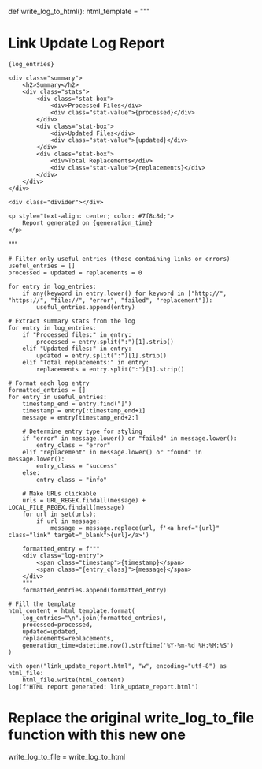 def write_log_to_html():
    html_template = """<!DOCTYPE html>
<html lang="en">
<head>
    <meta charset="UTF-8">
    <meta name="viewport" content="width=device-width, initial-scale=1.0">
    <title>Link Update Log Report</title>
    <style>
        body {{
            font-family: 'Segoe UI', Tahoma, Geneva, Verdana, sans-serif;
            line-height: 1.6;
            color: #333;
            max-width: 1200px;
            margin: 0 auto;
            padding: 20px;
            background-color: #f9f9f9;
        }}
        h1 {{
            color: #2c3e50;
            text-align: center;
            border-bottom: 2px solid #3498db;
            padding-bottom: 10px;
            margin-bottom: 30px;
        }}
        .log-entry {{
            background-color: white;
            border-radius: 5px;
            padding: 15px;
            margin-bottom: 15px;
            box-shadow: 0 2px 5px rgba(0,0,0,0.1);
        }}
        .timestamp {{
            color: #7f8c8d;
            font-weight: bold;
            margin-right: 10px;
        }}
        .success {{
            color: #27ae60;
        }}
        .error {{
            color: #e74c3c;
        }}
        .info {{
            color: #3498db;
        }}
        .link {{
            color: #2980b9;
            text-decoration: none;
            word-break: break-all;
        }}
        .link:hover {{
            text-decoration: underline;
        }}
        .summary {{
            background-color: #2c3e50;
            color: white;
            padding: 20px;
            border-radius: 5px;
            margin-top: 30px;
        }}
        .summary h2 {{
            margin-top: 0;
            border-bottom: 1px solid #3498db;
            padding-bottom: 10px;
        }}
        .stats {{
            display: flex;
            justify-content: space-between;
            flex-wrap: wrap;
        }}
        .stat-box {{
            background-color: #34495e;
            padding: 15px;
            border-radius: 5px;
            margin: 10px 0;
            flex: 1;
            min-width: 200px;
            margin-right: 15px;
        }}
        .stat-box:last-child {{
            margin-right: 0;
        }}
        .stat-value {{
            font-size: 24px;
            font-weight: bold;
            color: #3498db;
        }}
        .divider {{
            border-top: 1px solid #ecf0f1;
            margin: 20px 0;
        }}
    </style>
</head>
<body>
    <h1>Link Update Log Report</h1>
    
    {log_entries}
    
    <div class="summary">
        <h2>Summary</h2>
        <div class="stats">
            <div class="stat-box">
                <div>Processed Files</div>
                <div class="stat-value">{processed}</div>
            </div>
            <div class="stat-box">
                <div>Updated Files</div>
                <div class="stat-value">{updated}</div>
            </div>
            <div class="stat-box">
                <div>Total Replacements</div>
                <div class="stat-value">{replacements}</div>
            </div>
        </div>
    </div>
    
    <div class="divider"></div>
    
    <p style="text-align: center; color: #7f8c8d;">
        Report generated on {generation_time}
    </p>
</body>
</html>
"""

    # Filter only useful entries (those containing links or errors)
    useful_entries = []
    processed = updated = replacements = 0
    
    for entry in log_entries:
        if any(keyword in entry.lower() for keyword in ["http://", "https://", "file://", "error", "failed", "replacement"]):
            useful_entries.append(entry)
    
    # Extract summary stats from the log
    for entry in log_entries:
        if "Processed files:" in entry:
            processed = entry.split(":")[1].strip()
        elif "Updated files:" in entry:
            updated = entry.split(":")[1].strip()
        elif "Total replacements:" in entry:
            replacements = entry.split(":")[1].strip()
    
    # Format each log entry
    formatted_entries = []
    for entry in useful_entries:
        timestamp_end = entry.find("]")
        timestamp = entry[:timestamp_end+1]
        message = entry[timestamp_end+2:]
        
        # Determine entry type for styling
        if "error" in message.lower() or "failed" in message.lower():
            entry_class = "error"
        elif "replacement" in message.lower() or "found" in message.lower():
            entry_class = "success"
        else:
            entry_class = "info"
        
        # Make URLs clickable
        urls = URL_REGEX.findall(message) + LOCAL_FILE_REGEX.findall(message)
        for url in set(urls):
            if url in message:
                message = message.replace(url, f'<a href="{url}" class="link" target="_blank">{url}</a>')
        
        formatted_entry = f"""
        <div class="log-entry">
            <span class="timestamp">{timestamp}</span>
            <span class="{entry_class}">{message}</span>
        </div>
        """
        formatted_entries.append(formatted_entry)
    
    # Fill the template
    html_content = html_template.format(
        log_entries="\n".join(formatted_entries),
        processed=processed,
        updated=updated,
        replacements=replacements,
        generation_time=datetime.now().strftime('%Y-%m-%d %H:%M:%S')
    )
    
    with open("link_update_report.html", "w", encoding="utf-8") as html_file:
        html_file.write(html_content)
    log(f"HTML report generated: link_update_report.html")

# Replace the original write_log_to_file function with this new one
write_log_to_file = write_log_to_html